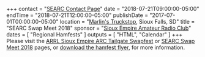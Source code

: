+++
contact = "[SEARC Contact Page](http://www.w0zwy.org/?page_id=20)"
date = "2018-07-21T09:00:00-05:00"
endTime =  "2018-07-21T12:00:00-05:00"
publishDate = "2017-07-01T00:00:00-05:00"
location = "[Marlin's Truckstop](https://www.google.com/maps/@43.461356,-96.794278,16z?hl=en-US), Sioux Falls, SD"
title = "SEARC Swap Meet 2018"
sponsor = "[Sioux Empire Amateur Radio Club](http://www.w0zwy.org/)"
dates = [ "Regional Hamfests" ]
outputs = [ "HTML", "Calendar" ]
+++
Please visit the [ARRL Sioux Empire ARC Tailgate Swapfest](http://www.arrl.org/hamfests/sioux-empire-arc-tailgate-swapfest)
or [SEARC Swap Meet 2018](http://www.w0zwy.org/?p=313) pages, or 
[download the hamfest flyer](http://www.w0zwy.org/wp-content/uploads/2018/06/SIOUX-EMPIRE-AMATEUR-RADIO-TAILGATE-SWAPFEST2018.pdf),
for more information.
